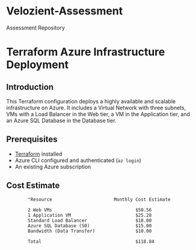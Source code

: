 # Velozient-Assessment
Assessment Repository

# Terraform Azure Infrastructure Deployment

## Introduction
This Terraform configuration deploys a highly available and scalable infrastructure on Azure. It includes a Virtual Network with three subnets, VMs with a Load Balancer in the Web tier, a VM in the Application tier, and an Azure SQL Database in the Database tier.

## Prerequisites
- [Terraform](https://www.terraform.io/downloads.html) installed
- Azure CLI configured and authenticated (`az login`)
- An existing Azure subscription

## Cost Estimate

            "Resource	                    Monthly Cost Estimate
            
            2 Web VMs	                            $50.56
            1 Application VM	                    $25.28
            Standard Load Balancer              	$18.00
            Azure SQL Database (S0)	                $15.00
            Bandwidth (Data Transfer)	            $10.00
            
            Total	                                $118.84



